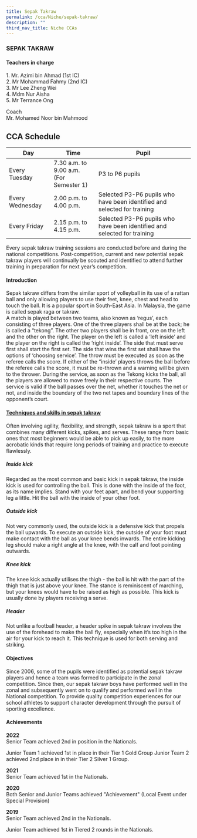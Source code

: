 ```yaml
---
title: Sepak Takraw
permalink: /cca/Niche/sepak-takraw/
description: ""
third_nav_title: Niche CCAs
---
```

### SEPAK TAKRAW

#### Teachers in charge

1\.  Mr. Azimi bin Ahmad (1st IC) <br>
2\.  Mr Mohammad Fahmy&nbsp;(2nd IC) <br>
3\.  Mr Lee Zheng Wei <br>
4\.  Mdm Nur Aisha <br>
5\. Mr Terrance Ong

Coach <br>
Mr. Mohamed Noor bin Mahmood

  

CCA Schedule
------------

| Day | Time | Pupil |
| --- | --- | --- |
| Every Tuesday | 7.30 a.m. to 9.00 a.m. <br> (For Semester 1) | P3 to P6 pupils |
| Every Wednesday | 2.00 p.m. to 4.00 p.m. | Selected P3-P6 pupils who have been identified and selected for training |
| Every Friday | 2.15 p.m. to 4.15 p.m. | Selected P3-P6 pupils who have been identified and selected for training |

Every sepak takraw training sessions are conducted before and during the national competitions. Post-competition, current and new potential sepak takraw players will continually be scouted and identified to attend further training in preparation for next year’s competition.

#### Introduction

Sepak takraw differs from the similar sport of volleyball in its use of a rattan ball and only allowing players to use their feet, knee, chest and head to touch the ball. 
It is a popular sport in South-East Asia. 
In Malaysia, the game is called sepak raga or takraw.  
A match is played between two teams, also known as ‘regus’, each consisting of three players. 
One of the three players shall be at the back; he is called a “tekong”. 
The other two players shall be in front, one on the left and the other on the right.
The player on the left is called a ‘left inside’ and the player on the right is called the ‘right inside’.
The side that must serve first shall start the first set. 
The side that wins the first set shall have the options of ‘choosing service’. The throw must be executed as soon as the referee calls the score. 
If either of the “inside’ players throws the ball before the referee calls the score, it must be re-thrown and a warning will be given to the thrower.
During the service, as soon as the Tekong kicks the ball, all the players are allowed to move freely in their respective courts.
The service is valid if the ball passes over the net, whether it touches the net or not, and inside the boundary of the two net tapes and boundary lines of the opponent’s court.

#### <u>Techniques and skills in sepak takraw</u>

Often involving agility, flexibility, and strength, sepak takraw is a sport that combines many different kicks, spikes, and serves. 
These range from basic ones that most beginners would be able to pick up easily, to the more acrobatic kinds that require long periods of training and practice to execute flawlessly.  

##### Inside kick

Regarded as the most common and basic kick in sepak takraw, the inside kick is used for controlling the ball. 
This is done with the inside of the foot, as its name implies.
Stand with your feet apart, and bend your supporting leg a little. 
Hit the ball with the inside of your other foot.

##### Outside kick

Not very commonly used, the outside kick is a defensive kick that propels the ball upwards. 
To execute an outside kick, the outside of your foot must make contact with the ball as your knee bends inwards. 
The entire kicking leg should make a right angle at the knee, with the calf and foot pointing outwards.

##### Knee kick

The knee kick actually utilises the thigh - the ball is hit with the part of the thigh that is just above your knee. 
The stance is reminiscent of marching, but your knees would have to be raised as high as possible. 
This kick is usually done by players receiving a serve.

##### Header

Not unlike a football header, a header spike in sepak takraw involves the use of the forehead to make the ball fly, especially when it’s too high in the air for your kick to reach it. 
This technique is used for both serving and striking.

#### Objectives

Since 2006, some of the pupils were identified as potential sepak takraw players and hence a team was formed to participate in the zonal competition. 
Since then, our sepak takraw boys have performed well in the zonal and subsequently went on to qualify and performed well in the National competition. 
To provide quality competition experiences for our school athletes to support character development through the pursuit of sporting excellence.

#### Achievements

**2022** <br>
Senior Team achieved 2nd in position in the Nationals.

Junior Team 1 achieved 1st in place in their Tier 1 Gold Group
Junior Team 2 achieved 2nd place in in their Tier 2 Silver 1 Group.

**2021**<br>
Senior Team achieved 1st in the Nationals.

**2020**<br>
Both Senior and Junior Teams achieved "Achievement" (Local Event under Special Provision)

**2019**<br>
Senior Team achieved 2nd in the Nationals.

Junior Team achieved 1st in Tiered 2 rounds in the Nationals.
